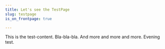 ```yaml
---
title: Let's see the TestPage
slug: testpage
is_on_frontpage: true

---
```

This is the test-content. Bla-bla-bla. And more and more and more. Evening test.